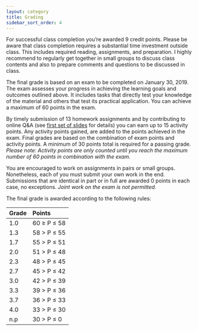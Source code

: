 ```yaml
---
layout: category
title: Grading
sidebar_sort_order: 4
---
```


For successful class completion you’re awarded 9 credit points. Please be aware that class completion requires a substantial time investment outside class. This includes required reading, assignments, and preparation. I highly recommend to regularly get together in small groups to discuss class contents and also to prepare comments and questions to be discussed in class.

The final grade is based on an exam to be completed on January 30, 2019. The exam assesses your progress in achieving the learning goals and outcomes outlined above. It includes tasks that directly test your knowledge of the material and others that test its practical application. You can achieve a maximum of 60 points in the exam.

By timely submission of 13 homework assignments and by contributing to online Q&A (see [first set of slides](https://mfr.osf.io/render?url=https://osf.io/4f6eu/?action=download%26mode=render) for details) you can earn up to 15 activity points. Any activity points gained, are added to the points achieved in the exam. Final grades are based on the combination of exam points and activity points. A minimum of 30 points total is required for a passing grade. *Please note: Activity points are only counted until you reach the maximum number of 60 points in combination with the exam.*

You are encouraged to work on assignments in pairs or small groups. Nonetheless, each of you must submit your own work in the end. Submissions that are identical in part or in full are awarded 0 points in each case, no exceptions. *Joint work on the exam is not permitted.*

The final grade is awarded according to the following rules:


|  Grade |    Points    |
|:-------|:-------------|
|   1.0  | 60 ≥ P ≤ 58  |
|   1.3  | 58 > P ≤ 55  |
|   1.7  | 55 > P ≤ 51  |
|   2.0  | 51 > P ≤ 48  |
|   2.3  | 48 > P ≤ 45  |
|   2.7  | 45 > P ≤ 42  |
|   3.0  | 42 > P ≤ 39  |
|   3.3  | 39 > P ≤ 36  |
|   3.7  | 36 > P ≤ 33  |
|   4.0  | 33 > P ≤ 30  |
|   n.p  | 30 > P ≤ 0   |
